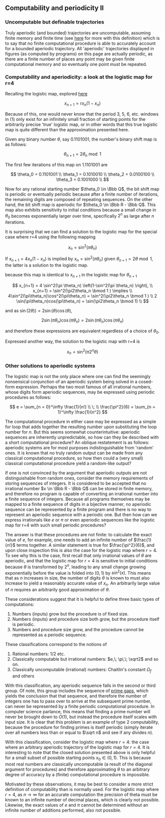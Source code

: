 ## Computability and periodicity II

### Uncomputable but definable trajectories

Truly aperiodic (and bounded) trajectories are uncomputable, assuming finite memory and finite time (see [here](https://blbadger.github.io/solvable-periodicity.html) for more with this definition) which is to say that no finite computational procedure is able to accurately account for a bounded aperiodic trajectory.  All 'aperiodic' trajectories displayed in figures (as computed by programs) on this page are actually periodic, as there are a finite number of places any point may be given finite computational memory and so eventually one point must be repeated.  

### Computability and aperiodicity: a look at the logistic map for r=4

Recalling the logistic map, explored [here](https://blbadger.github.io/logistic-map.html)

$$
x_{n+1} = rx_n(1-x_n) \tag{1}
$$

Because of this, one would never know that the period 3, 5, 6, etc. windows in (1) only exist for an infinitely small fraction of starting points for the arbitrarily precise 'true' logistic map, or in other words that this true logistic map is quite different than the approximation presented here.

Given any binary number $\theta$, say $0.1101001$, the number's binary shift map is as follows:

$$
\theta_{n+1} = 2\theta_n \bmod 1
$$

The first few iterations of this map on $1.1101001$ are

$$
\theta_0 = 0.1101001 \\
\theta_1 = 0.1010010 \\
\theta_2 = 0.0100100 \\
\theta_3 = 0.1001000 \\
$$

Now for any rational starting number $\theta_0 \in \Bbb Q$, the bit shift map is periodic or eventually periodic because after a finite number of iterations, the remaining digits are composed of repeating sequences.  On the other hand, the bit shift map is aperiodic for $\theta_0 \in \Bbb R - \Bbb Q$.  This map also exhibits sensitivity to initial conditions because a small change in $\theta_0$ becomes exponentially larger over time, specifically $2^n$ as large after $n$ iterations.

It is surprising that we can find a solution to the logistic map for the special case where r=4 using the following mapping

$$
x_n = \sin^2 (\pi \theta_n)
$$

If $x_{n+1} = 4x_n(1-x_n)$ is implied by $x_n = \sin^2(\pi\theta_n)$ given $\theta_{n+1} = 2 \theta \bmod 1$, the latter is a solution to the logistic map.

because this map is identical to $x_{n+1}$ in the logistic map for $\theta_{n+1}$

$$
x_{n+1} = 4 \sin^2(\pi \theta_n) \left(1-\sin^2(\pi \theta_n) \right), \\
x_{n+1} = \sin^2(\pi2\theta_n \bmod 1 ) \implies \\
4\sin^2(\pi\theta_n)\cos^2(\pi\theta_n) = \sin^2(\pi2\theta_n \bmod 1 ) \\
2 \sin(\pi\theta_n)cos(\pi\theta_n) = \sin(\pi2\theta_n \bmod 1) \\
$$

and as $\sin(2\theta)) = 2\sin(\theta)\cos(\theta)$, 

$$
2 \sin(\pi\theta_n)\cos(\pi\theta_n)  = 2 \sin(\pi\theta_n)\cos(\pi\theta_n) 
$$

and therefore these expressions are equivalent regardless of a choice of $\theta_0$.

Expressed another way, the solution to the logistic map with r=4 is 

$$
x_n = \sin^2(\pi 2^n \theta) 
$$

### Other solutions to aperiodic systems

The logistic map is not the only place where one can find the seemingly nonsensical conjunction of an aperiodic system being solved in a cosed-form expression.  Perhaps the two most famous of all irrational numbers, whose digits form aperiodic sequences, may be expressed using periodic procedures as follows:

$$
e = \sum_{n = 0}^\infty \frac{1}{n!} \\
\; \\
\frac{\pi^2}{6} = \sum_{n = 1}^\infty \frac{1}{n^2}
$$

The computational procedure in either case may be expressed as a simple for loop that adds together the resulting number upon substituting the loop number for $n$. But this seems somewhat counterintuitive: aperiodic sequences are inherently unpredictable, so how can they be described with a short computational procedure?  An oblique restatement is as follows: aperiodic systems are for most purposes indistinguishable from 'random' ones.  It is known that no truly random output can be made from any classical computational procedure, so how then could a (very small) classical computational procedure yield a random-like output?

If one is not convinced by the argument that aperiodic outputs are not distinguishable from random ones, consider the memory requirements of storing sequences of integers.  It is considered to be accepted that no irrational number $x \in \Bbb R - \Bbb Q$ can be stored in finite memory, and therefore no program is capable of converting an irrational number into a finite sequence of integers. Because all programs themselves may be mapped to a finite sequence of digits in a bijective manner, no aperiodic sequence can be represented by a finite program and there is no way to represent an aperiodic sequence with a periodic one.  But then how can we express irrationals like $e$ or $\pi$ or even aperiodic sequences like the logistic map for r=4 with such small periodic procedures?

The answer is that these procedures are not finite: to calculate the exact value of $e$, for example, one needs to add an infinite number of $\frac{1}{n!}$ terms together.  A similar statement is true for $\frac{\pi^2}{6}$, and upon close inspection this is also the case for the logistic map where $r=4$.  To see why this is the case, first recall that only irrational values of $\theta$ are aperiodic, and that the logistic map for $r=4$ is sensitive to initial conditions because $\theta$ is transformed by $2^n$, leading to any small change growing exponentially before the value is folded into $(0, 1)$ by $sin^2(x)$.  This means that as $n$ increases in size, the number of digits $\theta$ is known to must also increase to yield a reasonably accurate value of $x_n$.  An arbitrarily large value of $n$ requires an arbitrarily good approximation of $\theta$.

These considerations suggest that it is helpful to define three basic types of computations:

1. Numbers (inputs) grow but the procedure is of fixed size.
2. Numbers (inputs) and procedure size both grow, but the procedure itself is periodic.
3. Numbers and procedure size grow, and the procedure cannot be represented as a periodic sequence.

These classifications correspond to the notions of

1. Rational numbers: $1/2$ etc.
2. Classically computable but irrational numbers: $e,\; \pi,\; \sqrt2$ and so on.
3. Classically uncomputable (irrational) numbers: Chaitlin's constant $\Omega_f$ and others

With this classification, any aperiodic sequence falls in the second or third group. Of note, this group includes the sequence of [prime gaps](https://blbadger.github.io/unpredictable-primes.html), which yields the conclusion that that sequence, and therefore the number of integers one has to pass over to arrive at the subsequent prime number, can never be represented by a finite periodic computational procedure.  In computer science parlance, this means that finding a prime number will never be brought down to $O(1)$, but instead the procedure itself scales with input size.  It is clear that this problem is an example of type 2 computability, because the procedure for finding primes is itself periodic (simply iterate over all numbers less than or equal to $\sqrt n$ and see if any divides $n$).

With this classification, consider the logistic map where $r=4$: the case where an arbitrary aperiodic trajectory of the logistic map for $r=4$.  It is interesting to note that the closed solution presented above is only helpful for a small subset of possible starting points $x_0 \in (0, 1)$.  This is because most real numbers are classically uncomputable (a result of the diagonal argument for procedures) and therefore approximating $\theta$ to an arbitrary degree of accuracy by a (finite) computational procedure is impossible.  

Motivated by these observations, it may be best to consider a more strict definition of computability than is normally used.  For the logistic map where $r=4$, as $n \to \infty$ for an accurate computation the precision of theta must be known to an infinite number of decimal places, which is clearly not possible.  Likewise, the exact values of $e$ and $\pi$ cannot be determined without an infinite number of additions performed, also not possible.































